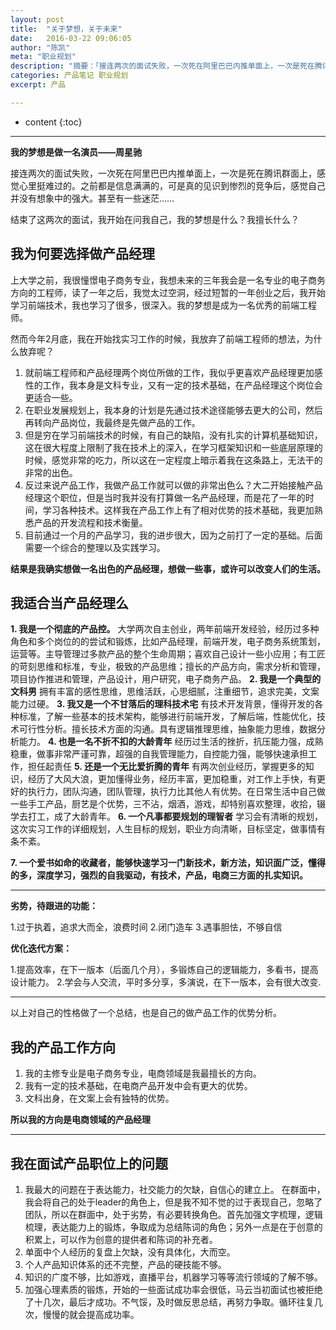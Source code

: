```yaml
---
layout: post
title:  "关于梦想，关于未来"
date:   2016-03-22 09:06:05
author: "陈凯"
meta: "职业规划"
description: "摘要：「接连两次的面试失败，一次死在阿里巴巴内推单面上，一次是死在腾讯群面上，感觉心里挺难过的。之前都是信息满满的，可是真的见识到惨烈的竞争后，感觉自己并没有想象中的强大。甚至有一些迷茫……或许我需要重新定义一下自己的方向」"
categories: 产品笔记 职业规划
excerpt: 产品

---
```

* content
{:toc}

----
**我的梦想是做一名演员——周星驰**

接连两次的面试失败，一次死在阿里巴巴内推单面上，一次是死在腾讯群面上，感觉心里挺难过的。之前都是信息满满的，可是真的见识到惨烈的竞争后，感觉自己并没有想象中的强大。甚至有一些迷茫……

结束了这两次的面试，我开始在问我自己，我的梦想是什么？我擅长什么？

## 我为何要选择做产品经理

上大学之前，我很憧憬电子商务专业，我想未来的三年我会是一名专业的电子商务方向的工程师，读了一年之后，我觉太过空洞，经过短暂的一年创业之后，我开始学习前端技术，我也学习了很多，很深入。我的梦想是成为一名优秀的前端工程师。

然而今年2月底，我在开始找实习工作的时候，我放弃了前端工程师的想法，为什么放弃呢？
1. 就前端工程师和产品经理两个岗位所做的工作，我似乎更喜欢产品经理更加感性的工作，我本身是文科专业，又有一定的技术基础，在产品经理这个岗位会更适合一些。
2. 在职业发展规划上，我本身的计划是先通过技术途径能够去更大的公司，然后再转向产品岗位，我最终是先做产品的工作。
3. 但是穷在学习前端技术的时候，有自己的缺陷，没有扎实的计算机基础知识，这在很大程度上限制了我在技术上的深入，在学习框架知识和一些底层原理的时候，感觉非常的吃力，所以这在一定程度上暗示着我在这条路上，无法干的非常的出色。
4. 反过来说产品工作，我做产品工作就可以做的非常出色么？大二开始接触产品经理这个职位，但是当时我并没有打算做一名产品经理，而是花了一年的时间，学习各种技术。这样我在产品工作上有了相对优势的技术基础，我更加熟悉产品的开发流程和技术衡量。
5. 目前通过一个月的产品学习，我的进步很大，因为之前打了一定的基础。后面需要一个综合的整理以及实践学习。

**结果是我确实想做一名出色的产品经理，想做一些事，或许可以改变人们的生活。**

## 我适合当产品经理么


**1. 我是一个彻底的产品控。**
    大学两次自主创业，两年前端开发经验，经历过多种角色和多个岗位的的尝试和锻炼，比如产品经理，前端开发，电子商务系统策划，运营等。主导管理过多款产品的整个生命周期；喜欢自己设计一些小应用；有工匠的苛刻思维和标准，专业，极致的产品思维；擅长的产品方向，需求分析和管理，项目协作推进和管理，产品设计，用户研究，电子商务产品。
**2. 我是一个典型的文科男**
    拥有丰富的感性思维，思维活跃，心思细腻，注重细节，追求完美，文案能力过硬。
**3. 我又是一个不甘落后的理科技术宅**
    有技术开发背景，懂得开发的各种标准，了解一些基本的技术架构，能够进行前端开发，了解后端，性能优化，技术可行性分析。擅长技术方面的沟通。具有逻辑推理思维，抽象能力思维，数据分析能力。
**4. 也是一名不折不扣的大龄青年**
    经历过生活的挫折，抗压能力强，成熟稳重，做事非常严谨可靠，超强的自我管理能力，自控能力强，能够快速承担工作，担任起责任
**5. 还是一个无比爱折腾的青年**
    有两次创业经历，掌握更多的知识，经历了大风大浪，更加懂得业务，经历丰富，更加稳重，对工作上手快，有更好的执行力，团队沟通，团队管理，执行力比其他人有优势。在日常生活中自己做一些手工产品，厨艺是个优势，三不沾，烟酒，游戏，却特别喜欢整理，收拾，辍学去打工，成了大龄青年。
**6. 一个凡事都要规划的理智者**
    学习会有清晰的规划，这次实习工作的详细规划，人生目标的规划，职业方向清晰，目标坚定，做事情有条不紊。
    
**7. 一个爱书如命的收藏者，能够快速学习一门新技术，新方法，知识面广泛，懂得的多，深度学习，强烈的自我驱动，有技术，产品，电商三方面的扎实知识。**
___
**劣势，待跟进的功能：**

1.过于执着，追求大而全，浪费时间
2.闭门造车
3.遇事胆怯，不够自信

**优化迭代方案：**

1.提高效率，在下一版本（后面几个月），多锻炼自己的逻辑能力，多看书，提高设计能力。
2.学会与人交流，平时多分享，多演说，在下一版本，会有很大改变.

----
以上对自己的性格做了一个总结，也是自己的做产品工作的优势分析。

## 我的产品工作方向

1. 我的主修专业是电子商务专业，电商领域是我最擅长的方向。
2. 我有一定的技术基础，在电商产品开发中会有更大的优势。
3. 文科出身，在文案上会有独特的优势。

**所以我的方向是电商领域的产品经理**

----

## 我在面试产品职位上的问题

1. 我最大的问题在于表达能力，社交能力的欠缺，自信心的建立上。
在群面中，我会将自己的处于leader的角色上，但是我不知不觉的过于表现自己，忽略了团队，所以在群面中，处于劣势，有必要转换角色。首先加强文字梳理，逻辑梳理，表达能力上的锻炼，争取成为总结陈词的角色；另外一点是在于创意的积累上，可以作为创意的提供者和陈词的补充者。
2. 单面中个人经历的复盘上欠缺，没有具体化，大而空。
3. 个人产品知识体系的还不完整，产品的硬技能不够。
4. 知识的广度不够，比如游戏，直播平台，机器学习等等流行领域的了解不够。
5. 加强心理素质的锻炼，开始的一些面试成功率会很低，马云当初面试也被拒绝了十几次，最后才成功。不气馁，及时做反思总结，再努力争取。循环往复几次，慢慢的就会提高成功率。








